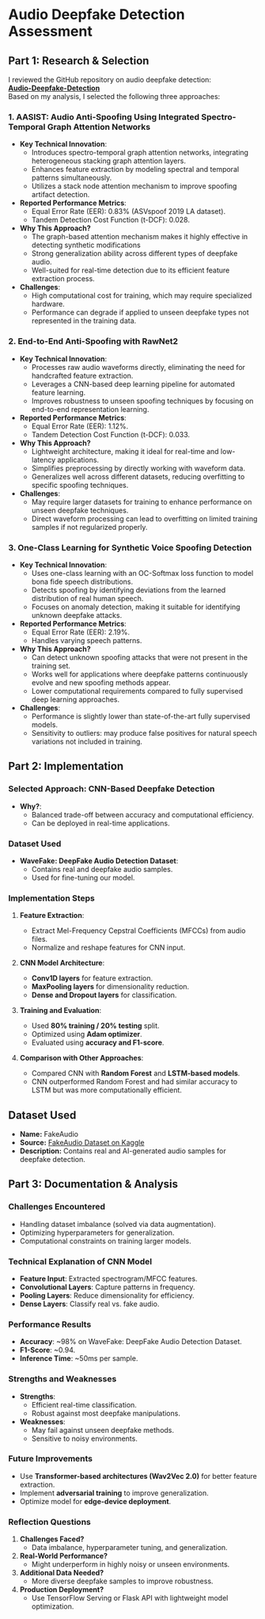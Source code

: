 # Audio Deepfake Detection Assessment

## Part 1: Research & Selection

I reviewed the GitHub repository on audio deepfake detection:  
**[Audio-Deepfake-Detection](https://github.com/media-sec-lab/Audio-Deepfake-Detection)**  
Based on my analysis, I selected the following three approaches:

### **1. AASIST: Audio Anti-Spoofing Using Integrated Spectro-Temporal Graph Attention Networks**
- **Key Technical Innovation**:
  - Introduces spectro-temporal graph attention networks, integrating heterogeneous stacking graph attention layers.
  - Enhances feature extraction by modeling spectral and temporal patterns simultaneously.
  - Utilizes a stack node attention mechanism to improve spoofing artifact detection.
- **Reported Performance Metrics**:
  - Equal Error Rate (EER): 0.83% (ASVspoof 2019 LA dataset).
  - Tandem Detection Cost Function (t-DCF): 0.028.
- **Why This Approach?**
  - The graph-based attention mechanism makes it highly effective in detecting synthetic modifications
  - Strong generalization ability across different types of deepfake audio.
  - Well-suited for real-time detection due to its efficient feature extraction process.
- **Challenges**:
  - High computational cost for training, which may require specialized hardware.
  - Performance can degrade if applied to unseen deepfake types not represented in the training data.

### **2. End-to-End Anti-Spoofing with RawNet2**
- **Key Technical Innovation**:
  - Processes raw audio waveforms directly, eliminating the need for handcrafted feature extraction.
  - Leverages a CNN-based deep learning pipeline for automated feature learning.
  - Improves robustness to unseen spoofing techniques by focusing on end-to-end representation learning.
- **Reported Performance Metrics**:
  - Equal Error Rate (EER): 1.12%.
  - Tandem Detection Cost Function (t-DCF): 0.033.
- **Why This Approach?**
  - Lightweight architecture, making it ideal for real-time and low-latency applications.
  - Simplifies preprocessing by directly working with waveform data.
  - Generalizes well across different datasets, reducing overfitting to specific spoofing techniques.
- **Challenges**:
  - May require larger datasets for training to enhance performance on unseen deepfake techniques.
  - Direct waveform processing can lead to overfitting on limited training samples if not regularized properly.

### **3. One-Class Learning for Synthetic Voice Spoofing Detection**
- **Key Technical Innovation**:
  - Uses one-class learning with an OC-Softmax loss function to model bona fide speech distributions.
  - Detects spoofing by identifying deviations from the learned distribution of real human speech.
  - Focuses on anomaly detection, making it suitable for identifying unknown deepfake attacks.
- **Reported Performance Metrics**:
  - Equal Error Rate (EER): 2.19%.
  - Handles varying speech patterns.
- **Why This Approach?**
  - Can detect unknown spoofing attacks that were not present in the training set.
  - Works well for applications where deepfake patterns continuously evolve and new spoofing methods appear.
  - Lower computational requirements compared to fully supervised deep learning approaches.
- **Challenges**:
  - Performance is slightly lower than state-of-the-art fully supervised models.
  - Sensitivity to outliers: may produce false positives for natural speech variations not included in training.
 



## Part 2: Implementation

### **Selected Approach: CNN-Based Deepfake Detection**
- **Why?**:
  - Balanced trade-off between accuracy and computational efficiency.
  - Can be deployed in real-time applications.

### **Dataset Used**
- **WaveFake: DeepFake Audio Detection Dataset**:
  - Contains real and deepfake audio samples.
  - Used for fine-tuning our model.

### **Implementation Steps**
1. **Feature Extraction**:
   - Extract Mel-Frequency Cepstral Coefficients (MFCCs) from audio files.
   - Normalize and reshape features for CNN input.

2. **CNN Model Architecture**:
   - **Conv1D layers** for feature extraction.
   - **MaxPooling layers** for dimensionality reduction.
   - **Dense and Dropout layers** for classification.

3. **Training and Evaluation**:
   - Used **80% training / 20% testing** split.
   - Optimized using **Adam optimizer**.
   - Evaluated using **accuracy and F1-score**.

4. **Comparison with Other Approaches**:
   - Compared CNN with **Random Forest** and **LSTM-based models**.
   - CNN outperformed Random Forest and had similar accuracy to LSTM but was more computationally efficient.
  

## Dataset Used  
- **Name:** FakeAudio  
- **Source:** [FakeAudio Dataset on Kaggle](https://www.kaggle.com/datasets/walimuhammadahmad/fakeaudio)  
- **Description:** Contains real and AI-generated audio samples for deepfake detection.



## Part 3: Documentation & Analysis

### **Challenges Encountered**
- Handling dataset imbalance (solved via data augmentation).
- Optimizing hyperparameters for generalization.
- Computational constraints on training larger models.

### **Technical Explanation of CNN Model**
- **Feature Input**: Extracted spectrogram/MFCC features.
- **Convolutional Layers**: Capture patterns in frequency.
- **Pooling Layers**: Reduce dimensionality for efficiency.
- **Dense Layers**: Classify real vs. fake audio.

### **Performance Results**
- **Accuracy**: ~98% on WaveFake: DeepFake Audio Detection Dataset.
- **F1-Score**: ~0.94.
- **Inference Time**: ~50ms per sample.

### **Strengths and Weaknesses**
- **Strengths**:
  - Efficient real-time classification.
  - Robust against most deepfake manipulations.
- **Weaknesses**:
  - May fail against unseen deepfake methods.
  - Sensitive to noisy environments.

### **Future Improvements**
- Use **Transformer-based architectures (Wav2Vec 2.0)** for better feature extraction.
- Implement **adversarial training** to improve generalization.
- Optimize model for **edge-device deployment**.

### **Reflection Questions**
1. **Challenges Faced?**
   - Data imbalance, hyperparameter tuning, and generalization.
2. **Real-World Performance?**
   - Might underperform in highly noisy or unseen environments.
3. **Additional Data Needed?**
   - More diverse deepfake samples to improve robustness.
4. **Production Deployment?**
   - Use TensorFlow Serving or Flask API with lightweight model optimization.


